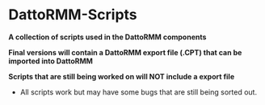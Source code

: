 ﻿# DattoRMM-Scripts
**A collection of scripts used in the DattoRMM components**

**Final versions will contain a DattoRMM export file (.CPT) that can be imported into DattoRMM**

**Scripts that are still being worked on will NOT include a export file**
- All scripts work but may have some bugs that are still being sorted out.
